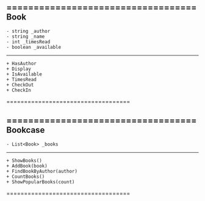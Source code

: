 ===================================
              Book
-----------------------------------
    - string _author
    - string _name
    - int _timesRead
    - boolean _available
-----------------------------------
    + HasAuthor
    + Display
    + IsAvailable
    + TimesRead
    + CheckOut
    + CheckIn
===================================


===================================
            Bookcase
-----------------------------------
    - List<Book> _books
-----------------------------------
    + ShowBooks()
    + AddBook(book)
    + FindBookByAuthor(author)
    + CountBooks()
    + ShowPopularBooks(count)
===================================